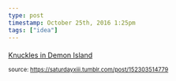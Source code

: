 ```yaml
---
type: post
timestamp: October 25th, 2016 1:25pm
tags: ["idea"]
---
```

####
<a href=" https://href.li/?http://knuxdi.tumblr.com/">
                        Knuckles in Demon Island                    </a>
                
                
                
                                
<small>source: https://saturdayxiii.tumblr.com/post/152303514779</small>